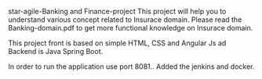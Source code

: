 star-agile-Banking and Finance-project
This project will help you to understand various concept related to Insurace domain. Please read the Banking-domain.pdf to get more functional knowledge on Insurace domain.

This project front is based on simple HTML, CSS and Angular Js ad Backend is Java Spring Boot.

In order to run the application use port 8081.. Added the jenkins and docker.
